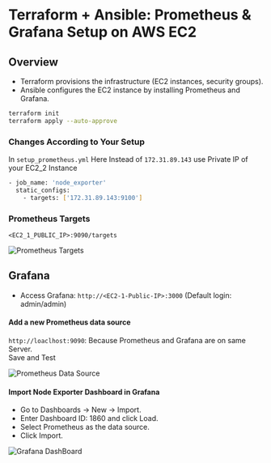 # Terraform + Ansible: Prometheus & Grafana Setup on AWS EC2 #

## Overview ##
- Terraform provisions the infrastructure (EC2 instances, security groups).
- Ansible configures the EC2 instance by installing Prometheus and Grafana.

```bash
terraform init
terraform apply --auto-approve
```
### Changes According to Your Setup ###
In `setup_prometheus.yml` Here Instead of `172.31.89.143` use Private IP of your EC2_2 Instance
```bash
- job_name: 'node_exporter'
  static_configs:
    - targets: ['172.31.89.143:9100']
```

### Prometheus Targets ###
```<EC2_1_PUBLIC_IP>:9090/targets```

![Prometheus Targets](https://github.com/nawab312/Monitoring-and-Observability/blob/main/AWS_Prometheus_Grafana/Project1/Images/Prometheus_Targets.png)

## Grafana ##
- Access Grafana: ```http://<EC2-1-Public-IP>:3000``` (Default login: admin/admin)

#### Add a new Prometheus data source ####
`http://loaclhost:9090`: Because Prometheus and Grafana are on same Server. <br>
Save and Test

![Prometheus Data Source](https://github.com/nawab312/Monitoring-and-Observability/blob/main/AWS_Prometheus_Grafana/Project1/Images/Grafana_Add_DataSource.png)

#### Import Node Exporter Dashboard in Grafana ####
- Go to Dashboards → New → Import.
- Enter Dashboard ID: 1860 and click Load.
- Select Prometheus as the data source.
- Click Import.

![Grafana DashBoard](https://github.com/nawab312/Monitoring-and-Observability/blob/main/AWS_Prometheus_Grafana/Project1/Images/Grafana_Dashboard.png)

